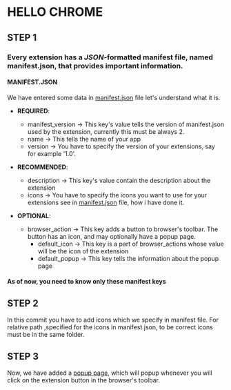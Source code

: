 # HELLO CHROME 

## STEP 1

### Every extension has a *JSON*-formatted manifest file, named manifest.json, that provides important information.

#### MANIFEST.JSON

We have entered some data in [manifest.json](manifest.json) file let's understand what it is.
 - **REQUIRED**:
   - manifest_version -> This key's value tells the version of manifest.json used by the extension, currently this must be always 2.
   - name -> This tells the name of your app
   - version -> You have to specify the version of your extensions, say for example '1.0'.

 - **RECOMMENDED**:
   - description -> This key's value contain the description about the extension
   - icons -> You have to specify the icons you want to use for your extensions see in [manifest.json](manifest.json) file, how i have done it.	

 - **OPTIONAL**:
   - browser_action -> This key adds a button to browser's toolbar. The button has an icon, and may optionally have a popup page.
     - default_icon -> This key is a part of browser_actions whose value will be the icon of the extension
     - default_popup -> This key tells the information about the popup page

#### As of now, you need to know only these manifest keys  

## STEP 2 
In this commit you have to add icons which we specify in manifest file. For relative path ,specified for the icons in manifest.json, to be correct icons must be in the same folder.
  
## STEP 3
Now, we have added a [popup page](popup.html), which will popup whenever you will click on the extension button in the browser's toolbar.

